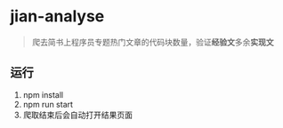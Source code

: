 # jian-analyse
>爬去简书上程序员专题热门文章的代码块数量，验证**经验文**多余**实现文**

## 运行
1. npm install
2. npm run start
3. 爬取结束后会自动打开结果页面